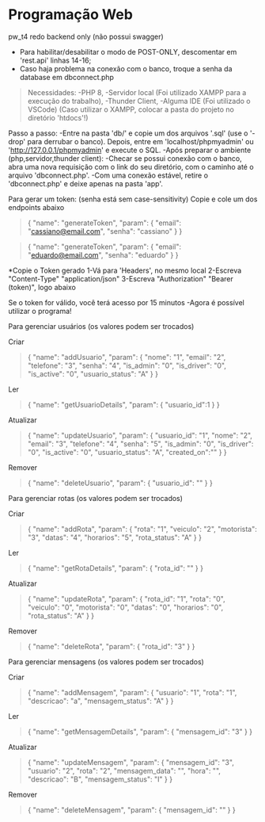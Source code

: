 # Programação Web
pw_t4 redo backend only
(não possui swagger)


* Para habilitar/desabilitar o modo de POST-ONLY, descomentar em 'rest.api' linhas 14-16;
* Caso haja problema na conexão com o banco, troque a senha da database em dbconnect.php


>Necessidades:
-PHP 8,
-Servidor local (Foi utilizado XAMPP para a execução do trabalho),
-Thunder Client,
-Alguma IDE (Foi utilizado o VSCode)
(Caso utilizar o XAMPP, colocar a pasta do projeto no diretório 'htdocs'!)

Passo a passo:
-Entre na pasta 'db/' e copie um dos arquivos '.sql' (use o '-drop' para derrubar o banco). Depois, entre em 'localhost/phpmyadmin' ou 'http://127.0.0.1/phpmyadmin' e execute o SQL.
-Após preparar o ambiente (php,servidor,thunder client):
-Checar se possui conexão com o banco, abra uma nova requisição com o link do seu diretório, com o caminho até o arquivo 'dbconnect.php'.
-Com uma conexão estável, retire o 'dbconnect.php' e deixe apenas na pasta 'app'.

Para gerar um token: 
(senha está sem case-sensitivity)
Copie e cole um dos endpoints abaixo

>{
  "name": "generateToken",
  "param": {
    "email": "cassiano@email.com",
    "senha": "cassiano"
  }
}


>{
  "name": "generateToken",
  "param": {
    "email": "eduardo@email.com",
    "senha": "eduardo"
  }
}



*Copie o Token gerado 
1-Vá para 'Headers', no mesmo local
2-Escreva "Content-Type" "application/json"
3-Escreva "Authorization" "Bearer (token)", logo abaixo

Se o token for válido, você terá acesso por 15 minutos
-Agora é possível utilizar o programa!

Para gerenciar usuários (os valores podem ser trocados)



Criar
>{
  "name": "addUsuario",
  "param": {
    "nome": "1",
    "email": "2",
    "telefone": "3",
    "senha": "4",
    "is_admin": "0",
    "is_driver": "0",
    "is_active": "0",
    "usuario_status": "A"
  }
}

Ler
>{
  "name": "getUsuarioDetails",
  "param": {
    "usuario_id":1
  }
}

Atualizar
>{
  "name": "updateUsuario",
  "param": {
    "usuario_id": "1",
    "nome": "2",
    "email": "3",
    "telefone": "4",
    "senha": "5",
    "is_admin": "0",
    "is_driver": "0",
    "is_active": "0",
    "usuario_status": "A",
    "created_on":""
  }
}

Remover
>{
  "name": "deleteUsuario",
  "param": {
    "usuario_id": ""
  }
}


Para gerenciar rotas (os valores podem ser trocados)



Criar
>{
  "name": "addRota",
  "param": {
    "rota": "1",
    "veiculo": "2",
    "motorista": "3",
    "datas": "4",
    "horarios": "5",
    "rota_status": "A"
  }
}

Ler
>{
  "name": "getRotaDetails",
  "param": {
    "rota_id": ""
  }
}

Atualizar
>{
  "name": "updateRota",
  "param": {
    "rota_id": "1",
    "rota": "0",
    "veiculo": "0",
    "motorista": "0",
    "datas": "0",
    "horarios": "0",
    "rota_status": "A"
  }
}

Remover
>{
  "name": "deleteRota",
  "param": {
    "rota_id": "3"
  }
}

Para gerenciar mensagens (os valores podem ser trocados)


Criar
>{
  "name": "addMensagem",
  "param": {
    "usuario": "1",
    "rota": "1",
    "descricao": "a",
    "mensagem_status": "A"
  }
}

Ler
>{
  "name": "getMensagemDetails",
  "param": {
    "mensagem_id": "3"
  }
}

Atualizar
>{
  "name": "updateMensagem",
  "param": {
    "mensagem_id": "3",
    "usuario": "2",
    "rota": "2",
    "mensagem_data": "",
    "hora": "",
    "descricao": "B",
    "mensagem_status": "I"
  }
}

Remover
>{
  "name": "deleteMensagem",
  "param": {
    "mensagem_id": ""
  }
}
